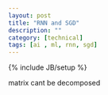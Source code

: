 ```yaml
---
layout: post
title: "RNN and SGD"
description: ""
category: [technical]
tags: [ai , ml, rnn, sgd]
---
```

{% include JB/setup %}

matrix cant be decomposed 